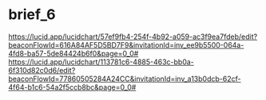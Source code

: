 # brief_6
https://lucid.app/lucidchart/57ef9fb4-254f-4b92-a059-ac3f9ea7fdeb/edit?beaconFlowId=616A84AF5D5BD7F9&invitationId=inv_ee9b5500-064a-4fd8-ba57-5de84424b6f0&page=0_0#
https://lucid.app/lucidchart/113781c6-4885-463c-bb0a-6f310d82c0d6/edit?beaconFlowId=77860505284A24CC&invitationId=inv_a13b0dcb-62cf-4f64-b1c6-54a2f5ccb8bc&page=0_0#
